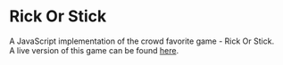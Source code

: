 # Rick Or Stick
A JavaScript implementation of the crowd favorite game - Rick Or Stick.  
A live version of this game can be found [here](https://rick-or-stick.vercel.app/).
